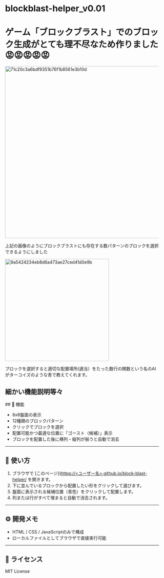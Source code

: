 # blockblast-helper_v0.01
<h1>ゲーム「ブロックブラスト」でのブロック生成がとても理不尽なため作りました😡😡😡😡😡</h1>
<img width="890" height="564" alt="71c20c3a6bdf9351b76f1b8561e3b10d" src="https://github.com/user-attachments/assets/a948e3dd-6ce6-48be-a192-4dbecb56f78e" />
<p>上記の画像のようにブロックブラストにも存在する数パターンのブロックを選択できるようにしました</p>
<img width="340" height="335" alt="9a5424234eb8d6a473ae27ced41d0e9b" src="https://github.com/user-attachments/assets/c969439c-2916-4df1-bbed-6ed2dd93233f" />
<p>ブロックを選択すると適切な配置場所(適当）をたった数行の関数という名のAIがターコイズのような青で教えてくれます。</p>

<h2>細かい機能説明等々</h2>
## 🧩 機能

- 8x8盤面の表示
- 12種類のブロックパターン
- クリックでブロックを選択
- 配置可能かつ最適な位置に「ゴースト（候補）」表示
- ブロックを配置した後に横列・縦列が揃うと自動で消去

---

## 🚀 使い方

1. ブラウザで [このページ]([https://<ユーザー名>.github.io/block-blast-helper/](https://toroimerai.github.io/blockblast-helper_v0.01/) を開きます。
2. 下に並んでいるブロックから配置したい形をクリックして選びます。
3. 盤面に表示される候補位置（青色）をクリックして配置します。
4. 列または行がすべて埋まると自動で消去されます。

---

## ⚙️ 開発メモ

- HTML / CSS / JavaScriptのみで構成
- ローカルファイルとしてブラウザで直接実行可能

---

## 📄 ライセンス

MIT License

